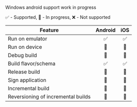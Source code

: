 

Windows android support work in progress

✅ - Supported, 🚧 - In progress, ❌ - Not supported

| Feature                            | Android | iOS |
|------------------------------------| :---: | :---: |
| Run on emulator                    | ✅ | ✅ |
| Run on device                      | 🚧| 🚧 |
| Debug build                        | 🚧 | 🚧 |
| Build flavor/schema                | ✅ | ✅ |
| Release build                      | 🚧 | 🚧 |
| Sign application                   | 🚧 | 🚧 |
| Incremental build                  | 🚧| 🚧 |
| Reversioning of incremental builds | 🚧 | 🚧 |
